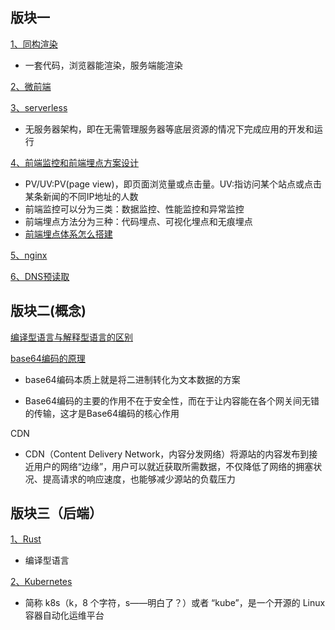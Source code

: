## 版块一

[1、同构渲染](https://juejin.cn/post/6844903512296390664)

* 一套代码，浏览器能渲染，服务端能渲染

[2、微前端](https://tech.meituan.com/2020/02/27/meituan-waimai-micro-frontends-practice.html)

[3、serverless](https://cloud.tencent.com/developer/article/1672933)

* 无服务器架构，即在无需管理服务器等底层资源的情况下完成应用的开发和运行


[4、前端监控和前端埋点方案设计](https://github.com/forthealllight/blog/issues/23) 

  * PV/UV:PV(page view)，即页面浏览量或点击量。UV:指访问某个站点或点击某条新闻的不同IP地址的人数
  * 前端监控可以分为三类：数据监控、性能监控和异常监控
  * 前端埋点方法分为三种：代码埋点、可视化埋点和无痕埋点
  * [前端埋点体系怎么搭建](https://github.com/closertb/closertb.github.io/issues/46)

[5、nginx](https://juejin.cn/post/6844904129987526663)

    
[6、DNS预读取](https://developer.mozilla.org/zh-CN/docs/Web/HTTP/Headers/X-DNS-Prefetch-Control)    

## 版块二(概念)

[编译型语言与解释型语言的区别](https://www.tspweb.com/key/%E7%BC%96%E8%AF%91%E8%AF%AD%E8%A8%80.html)


[base64编码的原理](https://juejin.cn/post/6844903663459106829)

   * base64编码本质上就是将二进制转化为文本数据的方案
   
   * Base64编码的主要的作用不在于安全性，而在于让内容能在各个网关间无错的传输，这才是Base64编码的核心作用

CDN

* CDN（Content Delivery Network，内容分发网络）将源站的内容发布到接近用户的网络“边缘”，用户可以就近获取所需数据，不仅降低了网络的拥塞状况、提高请求的响应速度，也能够减少源站的负载压力


## 版块三（后端）

[1、Rust](https://zhuanlan.zhihu.com/p/62057547)

* 编译型语言

[2、Kubernetes](https://zhuanlan.zhihu.com/p/29232090)
* 简称 k8s（k，8 个字符，s——明白了？）或者 “kube”，是一个开源的 Linux 容器自动化运维平台

